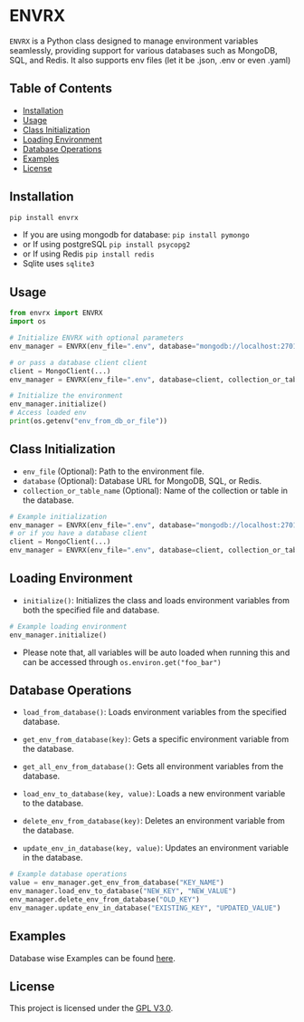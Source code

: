 # ENVRX

`ENVRX` is a Python class designed to manage environment variables seamlessly, providing support for various databases such as MongoDB, SQL, and Redis.
It also supports env files (let it be .json, .env or even .yaml)

## Table of Contents

- [Installation](#installation)
- [Usage](#usage)
- [Class Initialization](#class-initialization)
- [Loading Environment](#loading-environment)
- [Database Operations](#database-operations)
- [Examples](#examples)
- [License](#license)

## Installation

```bash
pip install envrx
```

- If you are using mongodb for database:
```pip install pymongo```
- or If using postgreSQL
```pip install psycopg2```
- or If using Redis
```pip install redis```
- Sqlite uses ```sqlite3```


## Usage

```python
from envrx import ENVRX
import os

# Initialize ENVRX with optional parameters
env_manager = ENVRX(env_file=".env", database="mongodb://localhost:27017", collection_or_table_name="env_variables")

# or pass a database client client
client = MongoClient(...)
env_manager = ENVRX(env_file=".env", database=client, collection_or_table_name="env_variables")

# Initialize the environment
env_manager.initialize()
# Access loaded env
print(os.getenv("env_from_db_or_file"))
```

## Class Initialization

- `env_file` (Optional): Path to the environment file.
- `database` (Optional): Database URL for MongoDB, SQL, or Redis.
- `collection_or_table_name` (Optional): Name of the collection or table in the database.

```python
# Example initialization
env_manager = ENVRX(env_file=".env", database="mongodb://localhost:27017", collection_or_table_name="env_variables")
# or if you have a database client
client = MongoClient(...)
env_manager = ENVRX(env_file=".env", database=client, collection_or_table_name="env_variables")
```

## Loading Environment

- `initialize()`: Initializes the class and loads environment variables from both the specified file and database.

```python
# Example loading environment
env_manager.initialize()
```

- Please note that, all variables will be auto loaded when running this and can be accessed through ```os.environ.get("foo_bar")```

## Database Operations

- `load_from_database()`: Loads environment variables from the specified database.

- `get_env_from_database(key)`: Gets a specific environment variable from the database.

- `get_all_env_from_database()`: Gets all environment variables from the database.

- `load_env_to_database(key, value)`: Loads a new environment variable to the database.

- `delete_env_from_database(key)`: Deletes an environment variable from the database.

- `update_env_in_database(key, value)`: Updates an environment variable in the database.

```python
# Example database operations
value = env_manager.get_env_from_database("KEY_NAME")
env_manager.load_env_to_database("NEW_KEY", "NEW_VALUE")
env_manager.delete_env_from_database("OLD_KEY")
env_manager.update_env_in_database("EXISTING_KEY", "UPDATED_VALUE")
```

## Examples

Database wise Examples can be found [here](https://github.com/StarkGang/EnvrX/tree/main/examples).


## License

This project is licensed under the [GPL V3.0](https://github.com/StarkGang/EnvrX/blob/main/LICENSE).

